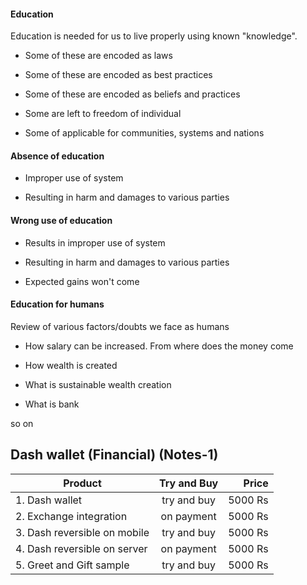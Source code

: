 #### Education

Education is needed for us to live properly using known "knowledge". 

- Some of these are encoded as laws

- Some of these are encoded as best practices

- Some of these are encoded as beliefs and practices

- Some are left to freedom of individual

- Some of applicable for communities, systems and nations


#### Absence of education

- Improper use of system

- Resulting in harm and damages to various parties

#### Wrong use of education

- Results in improper use of system

- Resulting in harm and damages to various parties

- Expected gains won't come


#### Education for humans

Review of various factors/doubts we face as humans

- How salary can be increased. From where does the money come

- How wealth is created

- What is sustainable wealth creation

- What is bank

so on

## Dash wallet (Financial) (Notes-1)

| Product   |     Try and Buy     |  Price |
|----------|:-------------:|------:|
|1. Dash wallet |  try and buy| 5000 Rs|
|2. Exchange integration |    on payment   |   5000 Rs |
|3. Dash reversible on mobile | try and buy |    5000 Rs |
|4. Dash reversible on server | on payment |    5000 Rs |
|5. Greet and Gift sample | try and buy |    5000 Rs |
